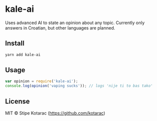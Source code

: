 # kale-ai

Uses advanced AI to state an opinion about any topic.
Currently only answers in Croatian, but other languages are planned.

## Install

```sh
yarn add kale-ai
```

## Usage

```js
var opinion = require('kale-ai');
console.log(opinion('vaping sucks')); // logs 'nije ti to bas tako'
```

## License

MIT © Stipe Kotarac (https://github.com/kotarac)

